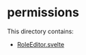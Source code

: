 # permissions

This directory contains:

- [RoleEditor.svelte](src/lib/components/permissions/RoleEditor.svelte)
